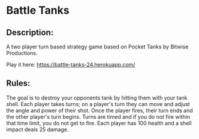 # Battle Tanks

## Description:
A two player turn based strategy game based on Pocket Tanks by Bitwise Productions.

Play it here: https://battle-tanks-24.herokuapp.com/

## Rules:
The goal is to destroy your opponents tank by hitting them with your tank shell.
Each player takes turns; on a player's turn they can move and adjust the angle and power of their shot.
Once the player fires, their turn ends and the other player's turn begins.
Turns are timed and if you do not fire within that time limit, you do not get to fire.
Each player has 100 health and a shell impact deals 25 damage.
